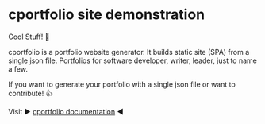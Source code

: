 # cportfolio site demonstration

Cool Stuff! :100:

cportfolio is a portfolio website generator. It builds static site (SPA) from a single json file. Portfolios for software developer, writer, leader, just to name a few.

If you want to generate your portfolio with a single json file or want to contribute! :+1:  

Visit :arrow_forward: [cportfolio documentation](https://github.com/Codanv/cportfolio/blob/main/README.md) :arrow_backward:
